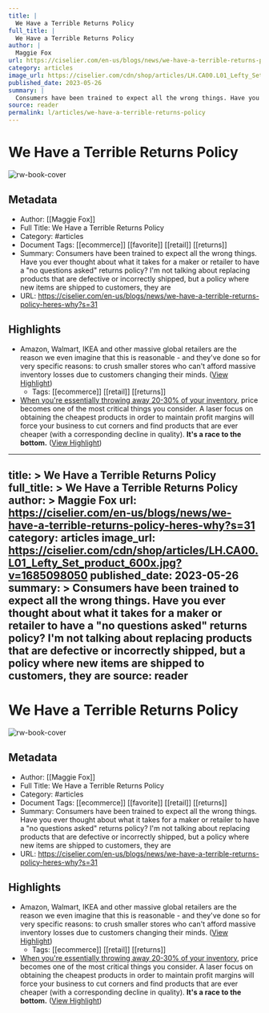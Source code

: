 ```yaml
---
title: |
  We Have a Terrible Returns Policy
full_title: |
  We Have a Terrible Returns Policy
author: |
  Maggie Fox
url: https://ciselier.com/en-us/blogs/news/we-have-a-terrible-returns-policy-heres-why?s=31
category: articles
image_url: https://ciselier.com/cdn/shop/articles/LH.CA00.L01_Lefty_Set_product_600x.jpg?v=1685098050
published_date: 2023-05-26
summary: |
  Consumers have been trained to expect all the wrong things. Have you ever thought about what it takes for a maker or retailer to have a "no questions asked" returns policy? I'm not talking about replacing products that are defective or incorrectly shipped, but a policy where new items are shipped to customers, they are
source: reader
permalink: l/articles/we-have-a-terrible-returns-policy
---
```

# We Have a Terrible Returns Policy

![rw-book-cover](https://ciselier.com/cdn/shop/articles/LH.CA00.L01_Lefty_Set_product_600x.jpg?v=1685098050)

## Metadata
- Author: [[Maggie Fox]]
- Full Title: We Have a Terrible Returns Policy
- Category: #articles
- Document Tags: [[ecommerce]] [[favorite]] [[retail]] [[returns]] 
- Summary: Consumers have been trained to expect all the wrong things. Have you ever thought about what it takes for a maker or retailer to have a "no questions asked" returns policy? I'm not talking about replacing products that are defective or incorrectly shipped, but a policy where new items are shipped to customers, they are
- URL: https://ciselier.com/en-us/blogs/news/we-have-a-terrible-returns-policy-heres-why?s=31

## Highlights
- Amazon, Walmart, IKEA and other massive global retailers are the reason we even imagine that this is reasonable - and they've done so for very specific reasons: to crush smaller stores who can't afford massive inventory losses due to customers changing their minds. ([View Highlight](https://read.readwise.io/read/01h98padp43nzseewsj5g4sf71))
    - Tags: [[ecommerce]] [[retail]] [[returns]] 
- [When you're essentially throwing away 20-30% of your inventory](https://www.shopify.com/uk/enterprise/ecommerce-returns), price becomes one of the most critical things you consider. A laser focus on obtaining the cheapest products in order to maintain profit margins will force your business to cut corners and find products that are ever cheaper (with a corresponding decline in quality). **It's a race to the bottom.** ([View Highlight](https://read.readwise.io/read/01h98pakpd3kwkjk9cry9gb4zf))


---
title: >
  We Have a Terrible Returns Policy
full_title: >
  We Have a Terrible Returns Policy
author: >
  Maggie Fox
url: https://ciselier.com/en-us/blogs/news/we-have-a-terrible-returns-policy-heres-why?s=31
category: articles
image_url: https://ciselier.com/cdn/shop/articles/LH.CA00.L01_Lefty_Set_product_600x.jpg?v=1685098050
published_date: 2023-05-26
summary: >
  Consumers have been trained to expect all the wrong things. Have you ever thought about what it takes for a maker or retailer to have a "no questions asked" returns policy? I'm not talking about replacing products that are defective or incorrectly shipped, but a policy where new items are shipped to customers, they are
source: reader
---
# We Have a Terrible Returns Policy

![rw-book-cover](https://ciselier.com/cdn/shop/articles/LH.CA00.L01_Lefty_Set_product_600x.jpg?v=1685098050)

## Metadata
- Author: [[Maggie Fox]]
- Full Title: We Have a Terrible Returns Policy
- Category: #articles
- Document Tags: [[ecommerce]] [[favorite]] [[retail]] [[returns]] 
- Summary: Consumers have been trained to expect all the wrong things. Have you ever thought about what it takes for a maker or retailer to have a "no questions asked" returns policy? I'm not talking about replacing products that are defective or incorrectly shipped, but a policy where new items are shipped to customers, they are
- URL: https://ciselier.com/en-us/blogs/news/we-have-a-terrible-returns-policy-heres-why?s=31

## Highlights
- Amazon, Walmart, IKEA and other massive global retailers are the reason we even imagine that this is reasonable - and they've done so for very specific reasons: to crush smaller stores who can't afford massive inventory losses due to customers changing their minds. ([View Highlight](https://read.readwise.io/read/01h98padp43nzseewsj5g4sf71))
    - Tags: [[ecommerce]] [[retail]] [[returns]] 
- [When you're essentially throwing away 20-30% of your inventory](https://www.shopify.com/uk/enterprise/ecommerce-returns), price becomes one of the most critical things you consider. A laser focus on obtaining the cheapest products in order to maintain profit margins will force your business to cut corners and find products that are ever cheaper (with a corresponding decline in quality). **It's a race to the bottom.** ([View Highlight](https://read.readwise.io/read/01h98pakpd3kwkjk9cry9gb4zf))


